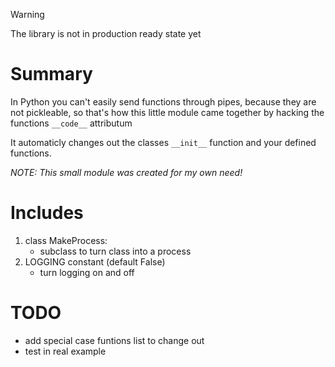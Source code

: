 > [!WARNING]
> The library is not in production ready state yet

# Summary
In Python you can't easily send functions through pipes, because they are not pickleable,
so that's how this little module came together by hacking the functions ```__code__``` attributum

It automaticly changes out the classes ```__init__``` function and your defined functions.

*NOTE: This small module was created for my own need!*

# Includes
1. class MakeProcess:
    - subclass to turn class into a process
2. LOGGING constant (default False)
    - turn logging on and off

# TODO
- add special case funtions list to change out
- test in real example